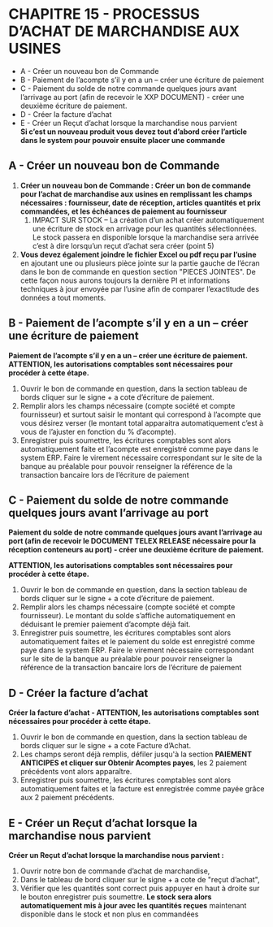 # CHAPITRE 15 - PROCESSUS D’ACHAT DE MARCHANDISE AUX USINES

* A - Créer un nouveau bon de Commande 
* B - Paiement de l’acompte s’il y en a un – créer une écriture de paiement
* C - Paiement du solde de notre commande quelques jours avant l’arrivage au port (afin de recevoir le XXP DOCUMENT) -  créer une deuxième écriture de paiement.
* D - Créer la facture d’achat
* E - Créer un Reçut d’achat lorsque la marchandise nous parvient </br>
**Si c’est un nouveau produit vous devez tout d’abord créer l’article dans le system pour pouvoir ensuite placer une commande**

## A - Créer un nouveau bon de Commande 

1. **Créer un nouveau bon de Commande : Créer un bon de commande pour l’achat de marchandise aux usines en remplissant les champs nécessaires : fournisseur, date de réception, articles quantités et prix commandées, et les échéances de paiement au fournisseur**
    1. IMPACT SUR STOCK – La création d’un achat créer automatiquement une écriture de stock en arrivage pour les quantités sélectionnées. Le stock passera en disponible lorsque la marchandise sera arrivée c’est à dire lorsqu’un reçut d’achat sera créer (point 5)
2. **Vous devez également joindre le fichier Excel ou pdf reçu par l’usine** en ajoutant une ou plusieurs pièce jointe sur la partie gauche de l’écran dans le bon de commande en question section "PIECES JOINTES". De cette façon nous aurons toujours la dernière PI et informations techniques à jour envoyée par l’usine afin de comparer l’exactitude des données a tout moments.

## B - Paiement de l’acompte s’il y en a un – créer une écriture de paiement

**Paiement de l’acompte s’il y en a un – créer une écriture de paiement. ATTENTION, les autorisations comptables sont nécessaires pour procéder à cette étape.**

1.	Ouvrir le bon de commande en question, dans la section tableau de bords cliquer sur le signe + a cote d’écriture de paiement. 
2.	Remplir alors les champs nécessaire (compte société et compte fournisseur) et surtout saisir le montant qui correspond à l’acompte que vous désirez verser (le montant total apparaitra automatiquement c’est à vous de l’ajuster en fonction du % d’acompte). 
3.	Enregistrer puis soumettre, les écritures comptables sont alors automatiquement faite et l’acompte est enregistré comme paye dans le system ERP. Faire le virement nécessaire correspondant sur le site de la banque au préalable pour pouvoir renseigner la référence de la transaction bancaire lors de l’écriture de paiement

## C - Paiement du solde de notre commande quelques jours avant l’arrivage au port

**Paiement du solde de notre commande quelques jours avant l’arrivage au port (afin de recevoir le DOCUMENT TELEX RELEASE nécessaire pour la réception conteneurs au port) -  créer une deuxième écriture de paiement.**

**ATTENTION, les autorisations comptables sont nécessaires pour procéder à cette étape.**

1.	 Ouvrir le bon de commande en question, dans la section tableau de bords cliquer sur le signe + a cote d’écriture de paiement. 
2.	Remplir alors les champs nécessaire (compte société et compte fournisseur). Le montant du solde s’affiche automatiquement en déduisant le premier paiement d’acompte déjà fait. 
3.	Enregistrer puis soumettre, les écritures comptables sont alors automatiquement faites et le paiement du solde est enregistré comme paye dans le system ERP. Faire le virement nécessaire correspondant sur le site de la banque au préalable pour pouvoir renseigner la référence de la transaction bancaire lors de l’écriture de paiement

## D - Créer la facture d’achat

**Créer la facture d’achat - ATTENTION, les autorisations comptables sont nécessaires pour procéder à cette étape.**

1.	Ouvrir le bon de commande en question, dans la section tableau de bords cliquer sur le signe + a cote Facture d’Achat. 
2.	Les champs seront déjà remplis, défiler jusqu'à la section **PAIEMENT ANTICIPES et cliquer sur Obtenir Acomptes payes**, les 2 paiement précédents vont alors apparaître. 
3.	Enregistrer puis soumettre, les écritures comptables sont alors automatiquement faites et la facture est enregistrée comme payée grâce aux 2 paiement précédents. 

## E - Créer un Reçut d’achat lorsque la marchandise nous parvient

**Créer un Reçut d’achat lorsque la marchandise nous parvient :**

1.	Ouvrir notre bon de commande d’achat de marchandise, 
2.	Dans le tableau de bord cliquer sur le signe + a cote de "reçut d’achat", 
3.	Vérifier que les quantités sont correct puis appuyer en haut à droite sur le bouton enregistrer puis soumettre. **Le stock sera alors automatiquement mis à jour avec les quantités reçues** maintenant disponible dans le stock et non plus en commandées
